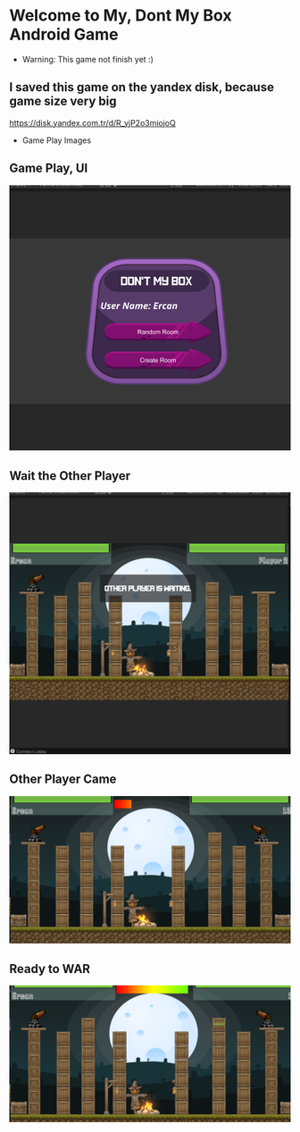 # Welcome to My, Dont My Box Android Game

* Warning: This game not finish yet :)


## I saved this game on the yandex disk, because game size very big
<https://disk.yandex.com.tr/d/R_yjP2o3miojoQ>

* Game Play Images

## Game Play, UI

![Picture 1](/Images/Starting_Paghe.png)


## Wait the Other Player

![Picture 2](/Images/Session_1.png)

## Other Player Came

![Picture 3](/Images/Session_2.png)

## Ready to WAR

![Picture 4](/Images/Session_3.png)